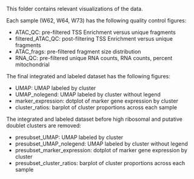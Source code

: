This folder contains relevant visualizations of the data.

Each sample (W62, W64, W73) has the following quality control figures:
- ATAC_QC: pre-filtered TSS Enrichment versus unique fragments
- filtered_ATAC_QC: post-filtering TSS Enrichment versus unique fragments
- ATAC_frags: pre-filtered fragment size distribution
- RNA_QC: pre-filtered unique RNA counts, RNA counts, percent mitochondrial

The final integrated and labeled dataset has the following figures:
- UMAP: UMAP labeled by cluster
- UMAP_nolegend: UMAP labeled by cluster without legend
- marker_expression: dotplot of marker gene expression by cluster
- cluster_ratios: barplot of cluster proportions across each sample

The integrated and labeled dataset before high ribosomal and putative doublet clusters are removed:
- presubset_UMAP: UMAP labeled by cluster
- presubset_UMAP_nolegend: UMAP labeled by cluster without legend
- presubset_marker_expression: dotplot of marker gene expression by cluster
- presubset_cluster_ratios: barplot of cluster proportions across each sample
